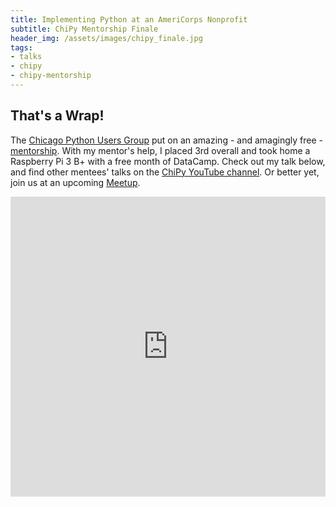 ```yaml
---
title: Implementing Python at an AmeriCorps Nonprofit
subtitle: ChiPy Mentorship Finale
header_img: /assets/images/chipy_finale.jpg
tags:
- talks
- chipy
- chipy-mentorship
---
```


## That's a Wrap!

The [Chicago Python Users Group](https://www.chipy.org/) put on an amazing - and amagingly free - [mentorship](https://chipymentor.org/). With my mentor's help, I placed 3rd overall and took home a Raspberry Pi 3 B+ with a free month of DataCamp. Check out my talk below, and find other mentees' talks on the [ChiPy YouTube channel](https://www.youtube.com/channel/UCT372EAC1orBOSUd2fsA8WA/videos). Or better yet, join us at an upcoming [Meetup](https://www.meetup.com/_ChiPy_/).

<iframe width="100%" height="480" src="https://www.youtube.com/embed/NNjPzTF3Zps" frameborder="0" allow="accelerometer; autoplay; encrypted-media; gyroscope; picture-in-picture" allowfullscreen></iframe>
